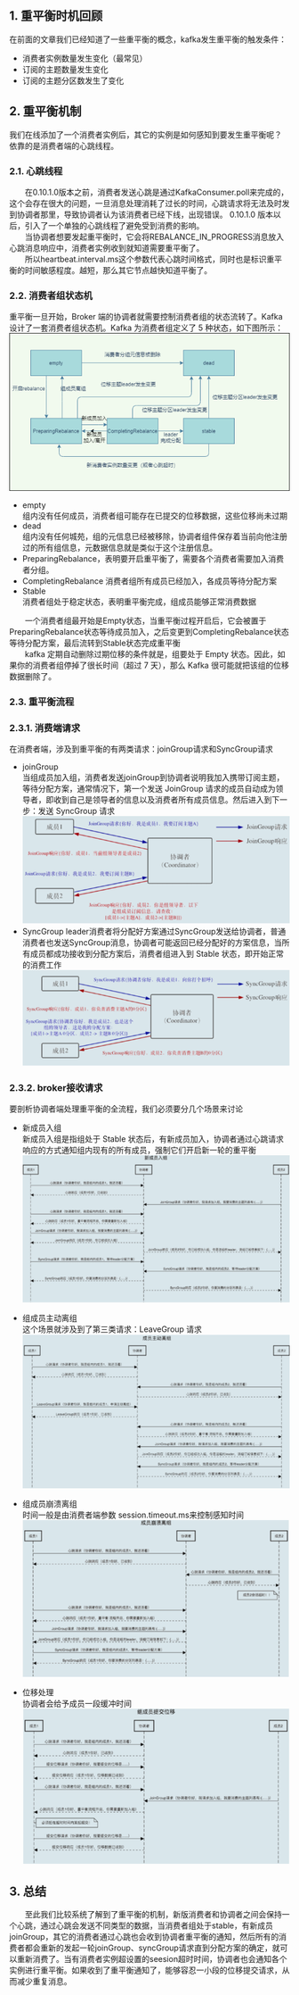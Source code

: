 ## 1. 重平衡时机回顾
在前面的文章我们已经知道了一些重平衡的概念，kafka发生重平衡的触发条件：
* 消费者实例数量发生变化（最常见）
* 订阅的主题数量发生变化
* 订阅的主题分区数发生了变化

## 2. 重平衡机制
我们在线添加了一个消费者实例后，其它的实例是如何感知到要发生重平衡呢？  
依靠的是消费者端的心跳线程。
### 2.1. 心跳线程
&emsp;&emsp;在0.10.1.0版本之前，消费者发送心跳是通过KafkaConsumer.poll来完成的，这个会存在很大的问题，一旦消息处理消耗了过长的时间，心跳请求将无法及时发到协调者那里，导致协调者认为该消费者已经下线，出现错误。 0.10.1.0 版本以后，引入了一个单独的心跳线程了避免受到消费的影响。  
&emsp;&emsp;当协调者想要发起重平衡时，它会将REBALANCE_IN_PROGRESS消息放入心跳消息响应中，消费者实例收到就知道需要重平衡了。  
&emsp;&emsp;所以heartbeat.interval.ms这个参数代表心跳时间格式，同时也是标识重平衡的时间敏感程度。越短，那么其它节点越快知道平衡了。

### 2.2. 消费者组状态机  
重平衡一旦开始，Broker 端的协调者就需要控制消费者组的状态流转了。Kafka 设计了一套消费者组状态机。Kafka 为消费者组定义了 5 种状态，如下图所示：  
![](消费者组状态机.png)  
* empty  
  组内没有任何成员，消费者组可能存在已提交的位移数据，这些位移尚未过期
* dead  
  组内没有任何城苑，组的元信息已经被移除，协调者组件保存着当前向他注册过的所有组信息，元数据信息就是类似于这个注册信息。
* PreparingRebalance，表明要开启重平衡了，需要各个消费者需要加入消费者分组。
* CompletingRebalance
  消费者组所有成员已经加入，各成员等待分配方案
* Stable  
  消费者组处于稳定状态，表明重平衡完成，组成员能够正常消费数据

&emsp;&emsp;一个消费者组最开始是Empty状态，当重平衡过程开启后，它会被置于PreparingRebalance状态等待成员加入，之后变更到CompletingRebalance状态等待分配方案，最后流转到Stable状态完成重平衡  
&emsp;&emsp;kafka 定期自动删除过期位移的条件就是，组要处于 Empty 状态。因此，如果你的消费者组停掉了很长时间（超过 7 天），那么 Kafka 很可能就把该组的位移数据删除了。  


### 2.3. 重平衡流程
### 2.3.1. 消费端请求
在消费者端，涉及到重平衡的有两类请求：joinGroup请求和SyncGroup请求
* joinGroup  
  当组成员加入组，消费者发送joinGroup到协调者说明我加入携带订阅主题，等待分配方案，通常情况下，第一个发送 JoinGroup 请求的成员自动成为领导者，即收到自己是领导者的信息以及消费者所有成员信息。然后进入到下一步：发送 SyncGroup 请求  
![](joinGroup流程.png)
* SyncGroup
  leader消费者将分配好方案通过SyncGroup发送给协调者，普通消费者也发送SyncGroup消息，协调者可能返回已经分配好的方案信息，当所有成员都成功接收到分配方案后，消费者组进入到 Stable 状态，即开始正常的消费工作  
![](syncGroup流程.png)

### 2.3.2. broker接收请求
要剖析协调者端处理重平衡的全流程，我们必须要分几个场景来讨论
* 新成员入组  
  新成员入组是指组处于 Stable 状态后，有新成员加入，协调者通过心跳请求响应的方式通知组内现有的所有成员，强制它们开启新一轮的重平衡  
  ![](新成员入组.png)
* 组成员主动离组  
  这个场景就涉及到了第三类请求：LeaveGroup 请求
 ![](成员离组.png)

* 组成员崩溃离组  
  时间一般是由消费者端参数 session.timeout.ms来控制感知时间   
![](成员超时.png)  

* 位移处理  
  协调者会给予成员一段缓冲时间  
![](位移处理.png)  


## 3. 总结  
&emsp;&emsp;至此我们比较系统了解到了重平衡的机制，新版消费者和协调者之间会保持一个心跳，通过心跳会发送不同类型的数据，当消费者组处于stable，有新成员joinGroup，其它的消费者通过心跳也会收到协调者重平衡的通知，然后所有的消费者都会重新的发起一轮joinGroup、syncGroup请求直到分配方案的确定，就可以重新消费了。当有消费者实例超设置的seesion超时时间，协调者也会通知各个实例进行重平衡。如果收到了重平衡通知了，能够容忍一小段的位移提交请求，从而减少重复消息。